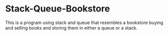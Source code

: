 # Stack-Queue-Bookstore
This is a program using stack and queue that resembles a bookstore buying and selling books and storing them in either a queue or a stack.
